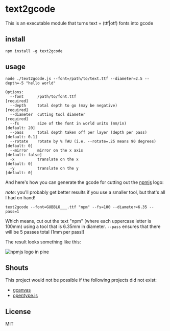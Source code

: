 # text2gcode

This is an executable module that turns text + (ttf|otf) fonts into gcode

## install

```npm install -g text2gcode```

## usage

```
node ./text2gcode.js --font=/path/to/text.ttf --diameter=2.5 --depth=-5 "hello world"

Options:
  --font      /path/to/font.ttf                                     [required]
  --depth     total depth to go (may be negative)                   [required]
  --diameter  cutting tool diameter                                 [required]
  --fs        size of the font in world units (mm/in)               [default: 20]
  --pass      total depth taken off per layer (depth per pass)      [default: 0.1]
  --rotate    rotate by % TAU (i.e. --rotate=.25 means 90 degrees)  [default: 0]
  --mirror    mirror on the x axis                                  [default: false]
  -x          translate on the x                                    [default: 0]
  -y          translate on the y                                    [default: 0]

```

And here's how you can generate the gcode for cutting out the [npmjs](http://npmjs.org) logo:

_note_: you'll probably get better results if you use a smaller tool, but that's all I had on hand!

```
text2gcode --font=GUBBLO___.ttf "npm" --fs=100 --diameter=6.35 --pass=1
```

Which means, cut out the text "npm" (where each uppercase letter is 100mm) using a tool that is 6.35mm in diameter.
`--pass` ensures that there will be 5 passes total (1mm per pass!)

The result looks something like this:

![npmjs logo in pine](http://i.imgur.com/xPdmg3R.png)


## Shouts

This project would not be possible if the following projects did not exist:

 * [gcanvas](https://github.com/em/gcanvas)
 * [opentype.js](https://github.com/nodebox/opentype.js)

## License

MIT
